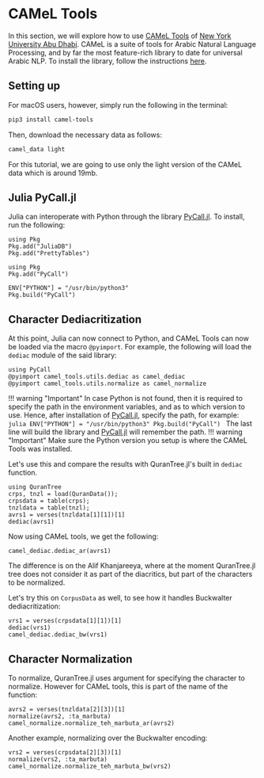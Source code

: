CAMeL Tools
=====
In this section, we will explore how to use [CAMeL Tools](https://github.com/CAMeL-Lab/camel_tools) of [New York University Abu Dhabi](https://nyuad.nyu.edu/en/research/faculty-labs-and-projects/computational-approaches-to-modeling-language-lab.html). CAMeL is a suite of tools for Arabic Natural Language Processing, and by far the most feature-rich library to date for universal Arabic NLP. To install the library, follow the instructions [here](https://camel-tools.readthedocs.io/en/latest/getting_started.html#installation). 

## Setting up
For macOS users, however, simply run the following in the terminal:
```bash
pip3 install camel-tools
```
Then, download the necessary data as follows:
```bash
camel_data light
```
For this tutorial, we are going to use only the light version of the CAMeL data which is around 19mb.
## Julia PyCall.jl
Julia can interoperate with Python through the library [PyCall.jl](https://github.com/JuliaPy/PyCall.jl). To install, run the following:
```@setup abc
using Pkg
Pkg.add("JuliaDB")
Pkg.add("PrettyTables")
```
```@repl abc
using Pkg
Pkg.add("PyCall")
```
```@setup abc
ENV["PYTHON"] = "/usr/bin/python3"
Pkg.build("PyCall")
```
## Character Dediacritization
At this point, Julia can now connect to Python, and CAMeL Tools can now be loaded via the macro `@pyimport`. For example, the following will load the `dediac` module of the said library:
```@repl abc
using PyCall
@pyimport camel_tools.utils.dediac as camel_dediac
@pyimport camel_tools.utils.normalize as camel_normalize
```
!!! warning "Important"
    In case Python is not found, then it is required to specify the path in the environment variables, and as to which version to use. Hence, after installation of [PyCall.jl](https://github.com/JuliaPy/PyCall.jl), specify the path, for example:
    ```julia
    ENV["PYTHON"] = "/usr/bin/python3"
    Pkg.build("PyCall")
    ```
    The last line will build the library and [PyCall.jl](https://github.com/JuliaPy/PyCall.jl) will remember the path.
!!! warning "Important"
    Make sure the Python version you setup is where the CAMeL Tools was installed.
    
Let's use this and compare the results with QuranTree.jl's built in `dediac` function.
```@repl abc
using QuranTree
crps, tnzl = load(QuranData());
crpsdata = table(crps);
tnzldata = table(tnzl);
avrs1 = verses(tnzldata[1][1])[1]
dediac(avrs1)
```
Now using CAMeL tools, we get the following:
```@repl abc
camel_dediac.dediac_ar(avrs1)
```
The difference is on the Alif Khanjareeya, where at the moment QuranTree.jl tree does not consider it as part of the diacritics, but part of the characters to be normalized. 

Let's try this on `CorpusData` as well, to see how it handles Buckwalter dediacritization:
```@repl abc
vrs1 = verses(crpsdata[1][1])[1]
dediac(vrs1)
camel_dediac.dediac_bw(vrs1)
```

## Character Normalization
To normalize, QuranTree.jl uses argument for specifying the character to normalize. However for CAMeL tools, this is part of the name of the function:
```@repl abc
avrs2 = verses(tnzldata[2][3])[1]
normalize(avrs2, :ta_marbuta)
camel_normalize.normalize_teh_marbuta_ar(avrs2)
```
Another example, normalizing over the Buckwalter encoding:
```@repl abc
vrs2 = verses(crpsdata[2][3])[1]
normalize(vrs2, :ta_marbuta)
camel_normalize.normalize_teh_marbuta_bw(vrs2)
```

